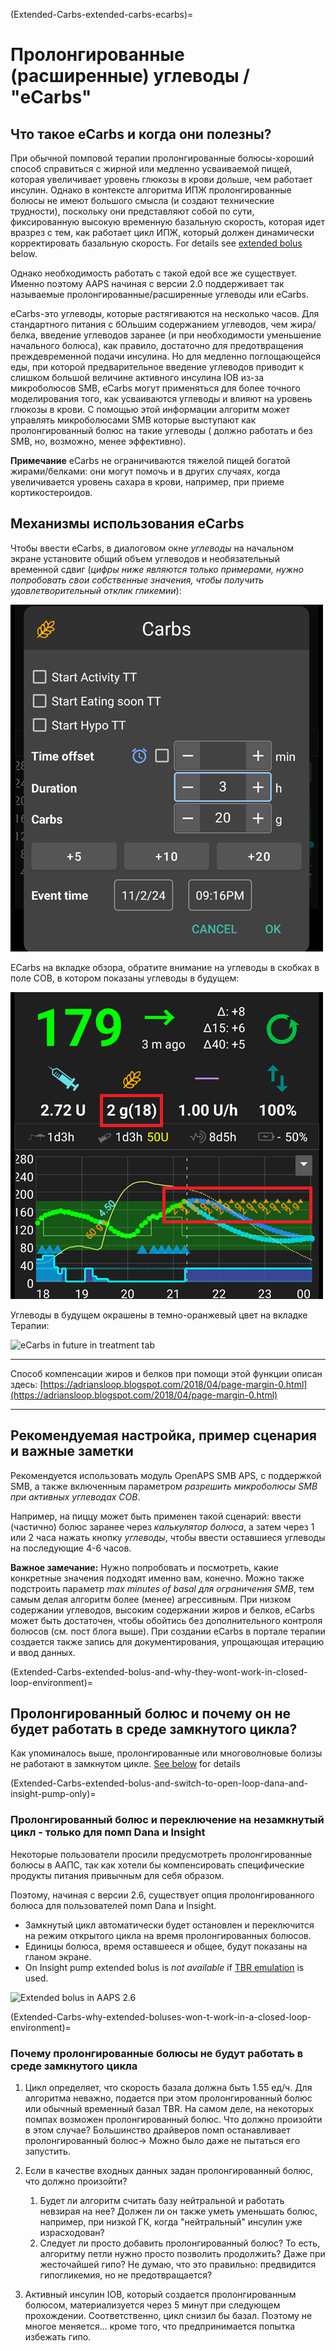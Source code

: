 (Extended-Carbs-extended-carbs-ecarbs)=
# Пролонгированные (расширенные) углеводы / "eCarbs"

## Что такое eCarbs и когда они полезны?

При обычной помповой терапии пролонгированные болюcы-хороший способ справиться с жирной или медленно усваиваемой пищей, которая увеличивает уровень глюкозы в крови дольше, чем работает инсулин. Однако в контексте алгоритма ИПЖ пролонгированные болюсы не имеют большого смысла (и создают технические трудности), поскольку они представляют собой по сути, фиксированную высокую временную базальную скорость, которая идет вразрез с тем, как работает цикл ИПЖ, который должен динамически корректировать базальную скорость. For details see [extended bolus](#extended-bolus-and-why-they-wont-work-in-closed-loop-environment) below.

Однако необходимость работать с такой едой все же существует. Именно поэтому AAPS начиная с версии 2.0 поддерживает так называемые пролонгированные/расширенные углеводы или eCarbs.

eCarbs-это углеводы, которые растягиваются на несколько часов. Для стандартного питания с бОльшим содержанием углеводов, чем жира/белка, введение углеводов заранее (и при необходимости уменьшение начального болюса), как правило, достаточно для предотвращения преждевременной подачи инсулина.  Но для медленно поглощающейся еды, при которой предварительное введение углеводов приводит к слишком большой величине активного инсулина IOB из-за микроболюсов SMB, eCarbs могут применяться для более точного моделирования того, как усваиваются углеводы и влияют на уровень глюкозы в крови. С помощью этой информации алгоритм может управлять микроболюсами SMB которые выступают как пролонгированный болюс на такие углеводы ( должно работать и без SMB, но, возможно, менее эффективно).

**Примечание** eCarbs не ограничиваются тяжелой пищей богатой жирами/белками: они могут помочь и в других случаях, когда увеличивается уровень сахара в крови, например, при приеме кортикостероидов.

## Механизмы использования eCarbs

Чтобы ввести eCarbs, в диалоговом окне *углеводы* на начальном экране установите общий объем углеводов и необязательный временной сдвиг (*цифры ниже являются только примерами, нужно попробовать свои собственные значения, чтобы получить удовлетворительный отклик гликемии*):

![Enter carbs](../images/eCarbs_Dialog.png)

ECarbs на вкладке обзора, обратите внимание на углеводы в скобках в поле COB, в котором показаны углеводы в будущем:

![eCarbs in graph](../images/eCarbs_Graph.png)

Углеводы в будущем окрашены в темно-оранжевый цвет на вкладке Терапии:

![eCarbs in future in treatment tab](../images/eCarbs_Treatment.png)

______________________________________________________________________

Способ компенсации жиров и белков при помощи этой функции описан здесь: [https://adriansloop.blogspot.com/2018/04/page-margin-0.html](https://adriansloop.blogspot.com/2018/04/page-margin-0.html)

______________________________________________________________________

## Рекомендуемая настройка, пример сценария и важные заметки

Рекомендуется использовать модуль OpenAPS SMB APS, с поддержкой SMB, а также включенным параметром *разрешить микроболюсы SMB при активных углеводах COB*.

Например, на пиццу может быть применен такой сценарий: ввести (частично) болюс заранее через *калькулятор болюса*, а затем через 1 или 2 часа нажать кнопку *углеводы*, чтобы ввести оставшиеся углеводы на последующие 4-6 часов.

**Важное замечание:** Нужно попробовать и посмотреть, какие конкретные значения подходят именно вам, конечно. Можно также подстроить параметр *max minutes of basal для ограничения SMB*, тем самым делая алгоритм более (менее) агрессивным. При низком содержании углеводов, высоким содержании жиров и белков, eCarbs может быть достаточен, чтобы обойтись без дополнительного контроля болюсов (см. пост блога выше). При создании eCarbs в портале терапии создается также запись для документирования, упрощающая итерацию и ввод данных.

(Extended-Carbs-extended-bolus-and-why-they-wont-work-in-closed-loop-environment)=
## Пролонгированный болюс и почему он не будет работать в среде замкнутого цикла?

Как упоминалось выше, пролонгированные или многоволновые болизы не работают в замкнутом цикле. [See below](#why-extended-boluses-wont-work-in-a-closed-loop-environment) for details

(Extended-Carbs-extended-bolus-and-switch-to-open-loop-dana-and-insight-pump-only)=
### Пролонгированный болюс и переключение на незамкнутый цикл - только для помп Dana и Insight

Некоторые пользователи просили предусмотреть пролонгированные болюсы в ААПС, так как хотели бы компенсировать специфические продукты питания привычным для себя образом.

Поэтому, начиная с версии 2.6, существует опция пролонгированного болюса для пользователей помп Dana и Insight.

- Замкнутый цикл автоматически будет остановлен и переключится на режим открытого цикла на время пролонгированных болюсов.
- Единицы болюса, время оставшееся и общее, будут показаны на гланом экране.
- On Insight pump extended bolus is *not available* if [TBR emulation](#Accu-Chek-Insight-Pump-settings-in-aaps) is used.

![Extended bolus in AAPS 2.6](../images/ExtendedBolus2_6.png)

(Extended-Carbs-why-extended-boluses-won-t-work-in-a-closed-loop-environment)=
### Почему пролонгированные болюсы не будут работать в среде замкнутого цикла

1. Цикл определяет, что скорость базала должна быть 1.55 ед/ч. Для алгоритма неважно, подается при этом пролонгированный болюс или обычный временный базал TBR. На самом деле, на некоторых помпах возможен пролонгированный болюс. Что должно произойти в этом случае? Большинство драйверов помп останавливает пролонгированный болюс-> Можно было даже не пытаться его запустить.

2. Если в качестве входных данных задан пролонгированный болюс, что должно произойти?

   1. Будет ли алгоритм считать базу нейтральной и работать невзирая на нее? Должен ли он также уметь уменьшать болюс, например, при низкой ГК, когда "нейтральный" инсулин уже израсходован?
   2. Следует ли просто добавить пролонгированный болюс? То есть, алгоритму петли нужно просто позволить продолжить? Даже при жесточайшей гипо? Не думаю, что это правильно: предвидится гипогликемия, но не предотвращается?

3. Активный инсулин IOB, который создается пролонгированным болюсом, материализуется через 5 минут при следующем прохождении. Соответственно, цикл снизил бы базал. Поэтому не многое меняется... кроме того, что предпринимается попытка избежать гипо.
